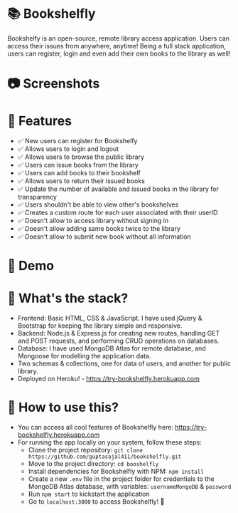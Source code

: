 # 📚 Bookshelfly
Bookshelfy is an open-source, remote library access application. Users can access their issues from anywhere, anytime! Being a full stack application, users can register, login and even add their own books to the library as well!

# 📷 Screenshots

# 🥳 Features
- ✅ New users can register for Bookshelfy
- ✅ Allows users to login and logout
- ✅ Allows users to browse the public library
- ✅ Users can issue books from the library
- ✅ Users can add books to their bookshelf
- ✅ Allows users to return their issued books
- ✅ Update the number of available and issued books in the library for transparency
- ✅ Users shouldn't be able to view other's bookshelves
- ✅ Creates a custom route for each user associated with their userID
- ✅ Doesn't allow to access library without signing in
- ✅ Doesn't allow adding same books twice to the library
- ✅ Doesn't allow to submit new book without all information

# 🎥 Demo

# 🧐 What's the stack?
- Frontend: Basic HTML, CSS & JavaScript. I have used jQuery & Bootstrap for keeping the library simple and responsive.
- Backend: Node.js & Express.js for creating new routes, handling GET and POST requests, and performing CRUD operations on databases.
- Database: I have used MongoDB Atlas for remote database, and Mongoose for modelling the application data.
- Two schemas & collections, one for data of users, and another for public library.
- Deployed on Heroku! - https://try-bookshelfly.herokuapp.com

# 🤔 How to use this?
- You can access all cool features of Bookshelfly here: https://try-bookshelfly.herokuapp.com
- For running the app locally on your system, follow these steps: 
  -  Clone the project repository: `git clone https://github.com/guptasajal411/bookshelfly.git`
  -  Move to the project directory: `cd booshelfly`
  -  Install dependencies for Bookshelfly with NPM: `npm install`
  -  Create a new `.env` file in the project folder for credentials to the MongoDB Atlas database, with variables: `usernameMongoDB` & `password`
  -  Run `npm start` to kickstart the application
  -  Go to `localhost:3000` to access Bookshelfly! 🥳

